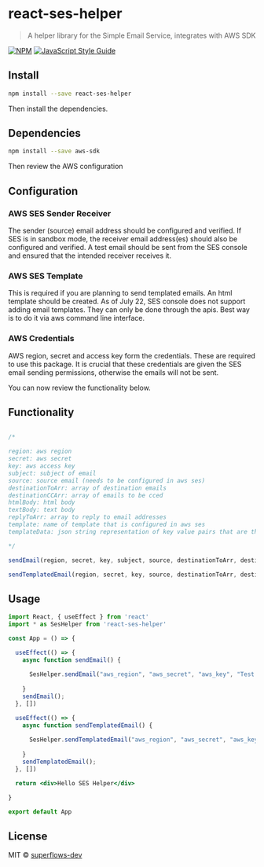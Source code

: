 # react-ses-helper

> A helper library for the Simple Email Service, integrates with AWS SDK

[![NPM](https://img.shields.io/npm/v/react-ses-helper.svg)](https://www.npmjs.com/package/react-ses-helper) [![JavaScript Style Guide](https://img.shields.io/badge/code_style-standard-brightgreen.svg)](https://standardjs.com)

## Install

```bash
npm install --save react-ses-helper
```
Then install the dependencies.


## Dependencies

```bash
npm install --save aws-sdk
```
Then review the AWS configuration

## Configuration

### AWS SES Sender Receiver

The sender (source) email address should be configured and verified. If SES is in sandbox mode, the receiver email address(es) should also be configured and verified. A test email should be sent from the SES console and ensured that the intended receiver receives it.

### AWS SES Template

This is required if you are planning to send templated emails. An html template should be created. As of July 22, SES console does not support adding email templates. They can only be done through the apis. Best way is to do it via aws command line interface.

### AWS Credentials

AWS region, secret and access key form the credentials. These are required to use this package. It is crucial that these credentials are given the SES email sending permissions, otherwise the emails will not be sent.

You can now review the functionality below.

## Functionality

```jsx

/*

region: aws region
secret: aws secret
key: aws access key
subject: subject of email
source: source email (needs to be configured in aws ses)
destinationToArr: array of destination emails
destinationCCArr: array of emails to be cced
htmlBody: html body
textBody: text body
replyToArr: array to reply to email addresses
template: name of template that is configured in aws ses
templateData: json string representation of key value pairs that are the template data

*/

sendEmail(region, secret, key, subject, source, destinationToArr, destinationCCArr, htmlBody, textBody, replyToArr) {}

sendTemplatedEmail(region, secret, key, source, destinationToArr, destinationCCArr, templateName, templateData, replyToArr) {}

```

## Usage

```jsx
import React, { useEffect } from 'react'
import * as SesHelper from 'react-ses-helper'

const App = () => {

  useEffect(() => {
    async function sendEmail() {
      
      SesHelper.sendEmail("aws_region", "aws_secret", "aws_key", "Test Subject", "supe*******@**ail.com", ["hrus*******@**ail.com"], [], "HTML Body", "Text Body", [])
  
    }
    sendEmail();
  }, [])

  useEffect(() => {
    async function sendTemplatedEmail() {
      
      SesHelper.sendTemplatedEmail("aws_region", "aws_secret", "aws_key", "su******@***il.com", ["hr*******ndale@**ail.com"], [], "TemplateOtp1", "{\"project\": \"superflows\", \"name\": \"Hrushikesh\", \"otp\": \"1313\"}", [])
  
    }
    sendTemplatedEmail();
  }, [])

  return <div>Hello SES Helper</div>

}

export default App

```

## License

MIT © [superflows-dev](https://github.com/superflows-dev)
